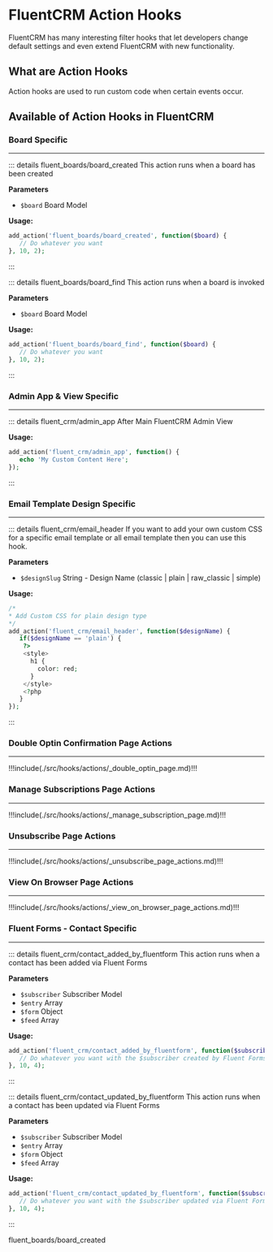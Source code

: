 # FluentCRM Action Hooks

<Badge type="tip" vertical="top" text="FluentCRM Core" /> <Badge type="warning" vertical="top" text="Intermediate" />

FluentCRM has many interesting filter hooks that let developers change default settings and even extend FluentCRM with
new functionality.

## What are Action Hooks

Action hooks are used to run custom code when certain events occur.
 
## Available of Action Hooks in FluentCRM

### Board Specific
<hr />

::: details fluent_boards/board_created
This action runs when a board has been created

**Parameters**
- `$board` Board Model

**Usage:**
```php 
add_action('fluent_boards/board_created', function($board) {
   // Do whatever you want
}, 10, 2);
```
:::

::: details fluent_boards/board_find
This action runs when a board is invoked

**Parameters**
- `$board` Board Model

**Usage:**
```php 
add_action('fluent_boards/board_find', function($board) {
   // Do whatever you want
}, 10, 2);
```
:::

### Admin App & View Specific
<hr />

::: details fluent_crm/admin_app
After Main FluentCRM Admin View

**Usage:**
```php 
add_action('fluent_crm/admin_app', function() {
   echo 'My Custom Content Here';
});
```
:::

### Email Template Design Specific
<hr />

::: details fluent_crm/email_header
If you want to add your own custom CSS for a specific email template or all email template then you can use this hook.

**Parameters**
- `$designSlug` String - Design Name (classic | plain | raw_classic | simple)

**Usage:**
```php 
/*
* Add Custom CSS for plain design type
*/
add_action('fluent_crm/email_header', function($designName) {
   if($designName == 'plain') {
    ?>
    <style>
      h1 {
        color: red;
      }
    </style>
    <?php
   }
});
```
:::

### Double Optin Confirmation Page Actions
<hr />

!!!include(./src/hooks/actions/_double_optin_page.md)!!!

### Manage Subscriptions Page Actions
<hr />

!!!include(./src/hooks/actions/_manage_subscription_page.md)!!!

### Unsubscribe Page Actions
<hr />

!!!include(./src/hooks/actions/_unsubscribe_page_actions.md)!!!

### View On Browser Page Actions

<hr />

!!!include(./src/hooks/actions/_view_on_browser_page_actions.md)!!!

### Fluent Forms - Contact Specific
<hr />

::: details fluent_crm/contact_added_by_fluentform
This action runs when a contact has been added via Fluent Forms

**Parameters**
- `$subscriber` Subscriber Model
- `$entry` Array
- `$form` Object
- `$feed` Array

**Usage:**
```php 
add_action('fluent_crm/contact_added_by_fluentform', function($subscriber, $entry, $form, $feed) {
   // Do whatever you want with the $subscriber created by Fluent Forms
}, 10, 4);
```
:::

::: details fluent_crm/contact_updated_by_fluentform
This action runs when a contact has been updated via Fluent Forms

**Parameters**
- `$subscriber` Subscriber Model
- `$entry` Array
- `$form` Object
- `$feed` Array

**Usage:**
```php 
add_action('fluent_crm/contact_updated_by_fluentform', function($subscriber, $entry, $form, $feed) {
   // Do whatever you want with the $subscriber updated via Fluent Forms
}, 10, 4);
```
:::


fluent_boards/board_created